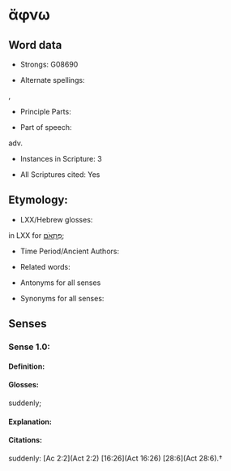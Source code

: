 # ἄφνω

<!-- Status: S2=NeedsEdits -->
<!-- Lexica used for edits:   -->

## Word data

* Strongs: G08690

* Alternate spellings:

,

* Principle Parts: 


* Part of speech: 

adv.

* Instances in Scripture: 3

* All Scriptures cited: Yes

## Etymology: 


* LXX/Hebrew glosses: 

in LXX for [פִּתְאֹם](//en-uhl/H6597);

* Time Period/Ancient Authors: 


* Related words: 

* Antonyms for all senses

* Synonyms for all senses: 


## Senses 


### Sense  1.0: 

#### Definition: 

#### Glosses: 

suddenly; 

#### Explanation: 


#### Citations: 

suddenly: [Ac 2:2](Act 2:2) [16:26](Act 16:26) [28:6](Act 28:6).†
